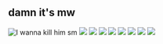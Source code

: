## damn it's mw
![I wanna kill him sm](https://github.com/wolfiefhhabw/wolfiefhhabw/blob/main/wolfganggagagabgc2.png)
![](https://i.imgur.com/vqU6SYQ.png) ![](https://i.imgur.com/cs67Stx.png) ![](https://i.imgur.com/hzlAtoI.gif) ![](https://i.imgur.com/u8rShXj.png) ![](https://i.imgur.com/GNU91m5.gif) ![](https://i.imgur.com/zFcNCOo.png) ![](https://i.imgur.com/dynJGoe.gif) ![](https://i.imgur.com/oQfvI6h.gif)
